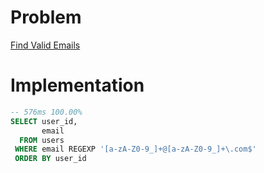 # Problem

[Find Valid Emails](https://leetcode.com/problems/find-valid-emails/description/)

# Implementation

```sql
-- 576ms 100.00%
SELECT user_id,
       email
  FROM users
 WHERE email REGEXP '[a-zA-Z0-9_]+@[a-zA-Z0-9_]+\.com$'
 ORDER BY user_id
```
